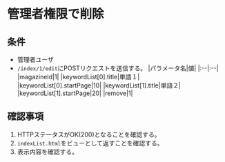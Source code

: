 # 管理者権限で削除

## 条件
- 管理者ユーザ
- `/index/1/edit`にPOSTリクエストを送信する。
|パラメータ名|値|
|:--|:--|
|magazineId|1|
|keywordList[0].title|単語１|
|keywordList[0].startPage|10|
|keywordList[1].title|単語２|
|keywordList[1].startPage|20|
|remove|1|

## 確認事項
1. HTTPステータスがOK(200)となることを確認する。
1. `indexList.html`をビューとして返すことを確認する。
1. 表示内容を確認する。
